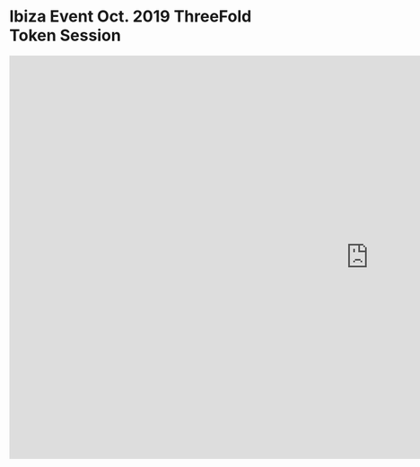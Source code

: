 # Ibiza Event Oct. 2019 ThreeFold Token Session

<iframe width="1280" height="720" src="https://www.youtube.com/embed/ndN9Lz-LaC0" frameborder="0" allow="accelerometer; autoplay; encrypted-media; gyroscope; picture-in-picture" allowfullscreen></iframe>
